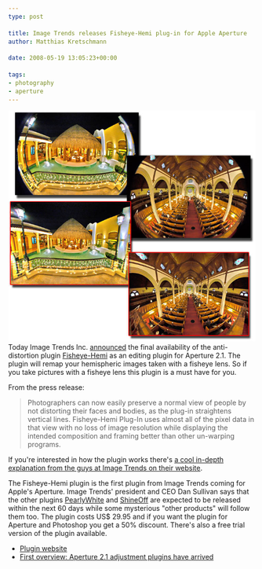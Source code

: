 ```yaml
---
type: post

title: Image Trends releases Fisheye-Hemi plug-in for Apple Aperture
author: Matthias Kretschmann

date: 2008-05-19 13:05:23+00:00

tags:
- photography
- aperture
---
```


[![Fisheye-Hemi](../media/imagetrends_hemi_10.jpg)](../media/imagetrends_hemi_10.jpg)Today Image Trends Inc. [announced](http://www.imagetrendsinc.com/news/Aperture%20Fisheye%20Hemi%20%20Final.pdf) the final availability of the anti-distortion plugin [Fisheye-Hemi](http://www.imagetrendsinc.com/products/prodpage_hemi.asp) as an editing plugin for Aperture 2.1. The plugin will remap your hemispheric images taken with a fisheye lens. So if you take pictures with a fisheye lens this plugin is a must have for you.

<!-- more -->

From the press release:

> Photographers can now easily preserve a normal view of people by not distorting their faces and bodies, as the plug-in straightens vertical lines. Fisheye-Hemi Plug-In uses almost all of the pixel data in that view with no loss of image resolution while displaying the intended composition and framing better than other un-warping programs. 

If you're interested in how the plugin works there's [a cool in-depth explanation from the guys at Image Trends on their website](http://www.imagetrendsinc.com/products/specpage_hemi.asp).

The Fisheye-Hemi plugin is the first plugin from Image Trends coming for Apple's Aperture. Image Trends' president and CEO Dan Sullivan says that the other plugins [PearlyWhite](http://www.imagetrendsinc.com/products/prodpage_pearly.asp) and [ShineOff](http://www.imagetrendsinc.com/products/prodpage_shine.asp) are expected to be released within the next 60 days while some mysterious "other products" will follow them too. The plugin costs US$ 29.95 and if you want the plugin for Aperture and Photoshop you get a 50% discount. There's also a free trial version of the plugin available.

  * [Plugin website](http://www.imagetrendsinc.com/products/prodpage_hemi.asp)
  * [First overview: Aperture 2.1 adjustment plugins have arrived](http://www.kremalicious.com/2008/05/first-aperture-adjustment-plugins-have-arrived/)
